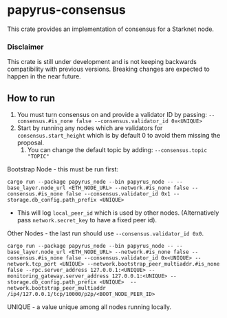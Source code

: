 # papyrus-consensus

This crate provides an implementation of consensus for a Starknet node.

### Disclaimer
This crate is still under development and is not keeping backwards compatibility with previous
versions. Breaking changes are expected to happen in the near future.

## How to run
1. You must turn consensus on and provide a validator ID by passing: `--consensus.#is_none false --consensus.validator_id 0x<UNIQUE>`
2. Start by running any nodes which are validators for `consensus.start_height` which is by default 0 to avoid them missing the proposal.
   1. You can change the default topic by adding: `--consensus.topic "TOPIC"`

Bootstrap Node - this must be run first:
```
cargo run --package papyrus_node --bin papyrus_node -- --base_layer.node_url <ETH_NODE_URL> --network.#is_none false --consensus.#is_none false --consensus.validator_id 0x1 --storage.db_config.path_prefix <UNIQUE>
```
- This will log `local_peer_id` which is used by other nodes. (Alternatively pass `network.secret_key` to have a fixed peer id).

Other Nodes - the last run should use `--consensus.validator_id 0x0`.
```
cargo run --package papyrus_node --bin papyrus_node -- --base_layer.node_url <ETH_NODE_URL> --network.#is_none false --consensus.#is_none false --consensus.validator_id 0x<UNIQUE> --network.tcp_port <UNIQUE> --network.bootstrap_peer_multiaddr.#is_none false --rpc.server_address 127.0.0.1:<UNIQUE> --monitoring_gateway.server_address 127.0.0.1:<UNIQUE> --storage.db_config.path_prefix <UNIQUE>  --network.bootstrap_peer_multiaddr /ip4/127.0.0.1/tcp/10000/p2p/<BOOT_NODE_PEER_ID> 
```

UNIQUE - a value unique among all nodes running locally.
